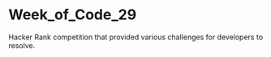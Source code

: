# Week_of_Code_29

Hacker Rank competition that provided various challenges for developers to resolve.
